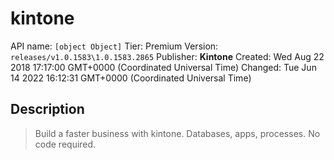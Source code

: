 # kintone
API name: `[object Object]`
Tier: Premium
Version: `releases/v1.0.1583\1.0.1583.2865`
Publisher: **Kintone**
Created: Wed Aug 22 2018 17:17:00 GMT+0000 (Coordinated Universal Time)
Changed: Tue Jun 14 2022 16:12:31 GMT+0000 (Coordinated Universal Time)

## Description
> Build a faster business with kintone. Databases, apps, processes. No code required.
